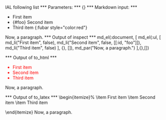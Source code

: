 IAL following list
*** Parameters: ***
{}
*** Markdown input: ***
* First item
* {#foo} Second item
* Third item
{:fubar style="color:red"}

Now, a paragraph.
*** Output of inspect ***
md_el(:document, [
  md_el(:ul, [
    md_li("First item", false),
    md_li("Second item", false, [[:id, "foo"]]),
    md_li("Third item", false)
  ], {}, []),
  md_par("Now, a paragraph.")
],{},[])

*** Output of to_html ***
<ul style="color:red">
<li>First item</li>
<li id="foo">Second item</li>
<li>Third item</li>
</ul>

<p>Now, a paragraph.</p>
*** Output of to_latex ***
\begin{itemize}%
\item First item
\item Second item
\item Third item

\end{itemize}
Now, a paragraph.